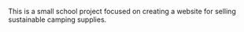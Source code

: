 This is a small school project focused on creating a website for selling sustainable camping supplies.